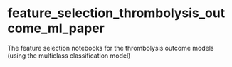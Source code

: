 # feature_selection_thrombolysis_outcome_ml_paper
The feature selection notebooks for the thrombolysis outcome models (using the multiclass classification model)
